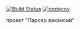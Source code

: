 [![Build Status](https://travis-ci.org/alexanderlebedev1989/job4j_grabber.svg?branch=master)](https://travis-ci.org/alexanderlebedev1989/job4j_grabber)
[![codecov](https://codecov.io/gh/alexanderlebedev1989/job4j_grabber/branch/master/graph/badge.svg)](https://codecov.io/gh/alexanderlebedev1989/job4j_grabber)

проект "Парсер вакансий"